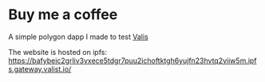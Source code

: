 # Buy me a coffee

A simple polygon dapp I made to test [Valis](https://www.valist.io/)

The website is hosted on ipfs: https://bafybeic2grliv3vxece5tdgr7puu2ichoftktgh6yujfn23hvtq2viiw5m.ipfs.gateway.valist.io/